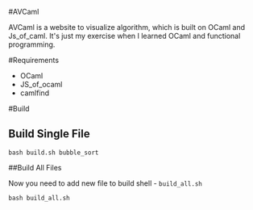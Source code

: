 #AVCaml

AVCaml is a website to visualize algorithm, which is built on OCaml and Js_of_caml. It's just my exercise when I learned OCaml and functional programming.

#Requirements
+ OCaml
+ JS_of_ocaml
+ camlfind

#Build
## Build Single File
```shell
bash build.sh bubble_sort
```

##Build All Files

Now you need to add new file to build shell - `build_all.sh`

```shell
bash build_all.sh
```
